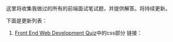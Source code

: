 这里将收集我做过的所有的前端面试笔试题，并提供解答。将持续更新。

下面是更新列表：

1. [Front End Web Development Quiz](http://davidshariff.com/quiz/)中的css部分
    链接：